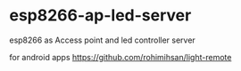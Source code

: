 # esp8266-ap-led-server
esp8266 as Access point and led controller server

for android apps https://github.com/rohimihsan/light-remote 
